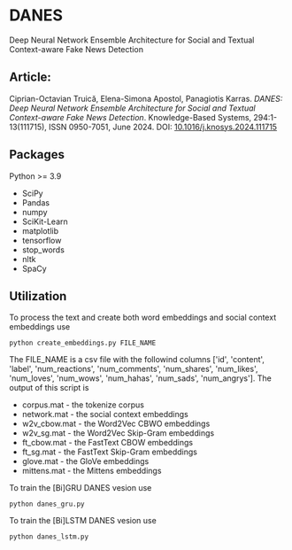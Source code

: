 # DANES

Deep Neural Network Ensemble Architecture for Social and Textual Context-aware Fake News Detection

## Article:

Ciprian-Octavian Truică, Elena-Simona Apostol, Panagiotis Karras. *DANES: Deep Neural Network Ensemble Architecture for Social and Textual Context-aware Fake News Detection*. Knowledge-Based Systems, 294:1-13(111715), ISSN 0950-7051, June 2024. DOI: [10.1016/j.knosys.2024.111715](https://doi.org/10.1016/j.knosys.2024.111715)

## Packages

Python >= 3.9
- SciPy
- Pandas
- numpy
- SciKit-Learn
- matplotlib
- tensorflow
- stop_words
- nltk
- SpaCy

## Utilization

To process the text and create both word embeddings and social context embeddings use

`python create_embeddings.py FILE_NAME`

The FILE_NAME is a csv file with the followind columns \['id', 'content', 'label', 'num_reactions', 'num_comments', 'num_shares', 'num_likes', 'num_loves', 'num_wows', 'num_hahas', 'num_sads', 'num_angrys'\].
The output of this script is
- corpus.mat - the tokenize corpus 
- network.mat -  the social context embeddings
- w2v_cbow.mat - the Word2Vec CBWO embeddings
- w2v_sg.mat - the Word2Vec Skip-Gram embeddings
- ft_cbow.mat - the FastText CBOW embeddings
- ft_sg.mat - the FastText Skip-Gram embeddings
- glove.mat - the GloVe embeddings
- mittens.mat - the Mittens embeddings

To train the \[Bi\]GRU DANES vesion use

`python danes_gru.py`


To train the \[Bi\]LSTM DANES vesion use

`python danes_lstm.py`


